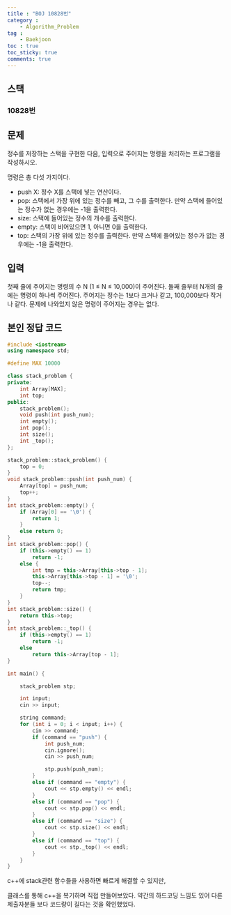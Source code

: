 ```yaml
---
title : "BOJ 10828번"
category :
    - Algorithm_Problem
tag :
    - Baekjoon
toc : true
toc_sticky: true
comments: true
---
```


## 스택
### 10828번  

문제  
---  
정수를 저장하는 스택을 구현한 다음, 입력으로 주어지는 명령을 처리하는 프로그램을 작성하시오.    

명령은 총 다섯 가지이다.    

- push X: 정수 X를 스택에 넣는 연산이다.  
- pop: 스택에서 가장 위에 있는 정수를 빼고, 그 수를 출력한다. 만약 스택에 들어있는 정수가 없는 경우에는 -1을 출력한다.  
- size: 스택에 들어있는 정수의 개수를 출력한다.  
- empty: 스택이 비어있으면 1, 아니면 0을 출력한다.  
- top: 스택의 가장 위에 있는 정수를 출력한다. 만약 스택에 들어있는 정수가 없는 경우에는 -1을 출력한다.  

입력  
---  
첫째 줄에 주어지는 명령의 수 N (1 ≤ N ≤ 10,000)이 주어진다. 둘째 줄부터 N개의 줄에는 명령이 하나씩 주어진다. 주어지는 정수는 1보다 크거나 같고, 100,000보다 작거나 같다. 문제에 나와있지 않은 명령이 주어지는 경우는 없다.

본인 정답 코드  
---  
```c++
#include <iostream>
using namespace std;

#define MAX 10000

class stack_problem {
private:
    int Array[MAX];
    int top;
public:
    stack_problem();
    void push(int push_num);
    int empty();
    int pop();
    int size();
    int _top();
};

stack_problem::stack_problem() {
    top = 0;
}
void stack_problem::push(int push_num) {
    Array[top] = push_num;
    top++;
}
int stack_problem::empty() {
    if (Array[0] == '\0') {
        return 1;
    }
    else return 0;
}
int stack_problem::pop() {
    if (this->empty() == 1)
        return -1;
    else {
        int tmp = this->Array[this->top - 1];
        this->Array[this->top - 1] = '\0';
        top--;
        return tmp;
    }
}
int stack_problem::size() {
    return this->top;
}
int stack_problem::_top() {
    if (this->empty() == 1)
        return -1;
    else
        return this->Array[top - 1];
}

int main() {

    stack_problem stp;

    int input;
    cin >> input;

    string command;
    for (int i = 0; i < input; i++) {
        cin >> command;
        if (command == "push") {
            int push_num;
            cin.ignore();
            cin >> push_num;

            stp.push(push_num);
        }
        else if (command == "empty") {
            cout << stp.empty() << endl;
        }
        else if (command == "pop") {
            cout << stp.pop() << endl;
        }
        else if (command == "size") {
            cout << stp.size() << endl;
        }
        else if (command == "top") {
            cout << stp._top() << endl;
        }
    }
}
```  

c++에 stack관련 함수들을 사용하면 빠르게 해결할 수 있지만,  

클래스를 통해 c++을 복기하며 직접 만들어보았다. 약간의 하드코딩 느낌도 있어 다른 제출자분들 보다 코드량이 길다는 것을 확인했었다.  

